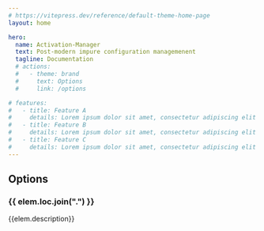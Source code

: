 ```yaml
---
# https://vitepress.dev/reference/default-theme-home-page
layout: home

hero:
  name: Activation-Manager
  text: Post-modern impure configuration managemenent
  tagline: Documentation
  # actions:
  #   - theme: brand
  #     text: Options
  #     link: /options

# features:
#   - title: Feature A
#     details: Lorem ipsum dolor sit amet, consectetur adipiscing elit
#   - title: Feature B
#     details: Lorem ipsum dolor sit amet, consectetur adipiscing elit
#   - title: Feature C
#     details: Lorem ipsum dolor sit amet, consectetur adipiscing elit
---
```



<h2>Options</h2>

<script setup>
import { data } from "./nixos.data.ts"
</script>

<div v-for="elem in data" :key="elem.loc">
  <h3>{{ elem.loc.join(".") }}</h3>
  <p>{{elem.description}}</p>
</div>
